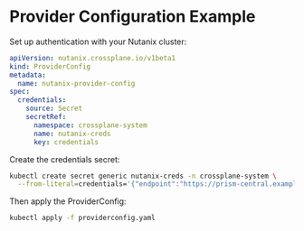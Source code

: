 # Provider Configuration Example

Set up authentication with your Nutanix cluster:

```yaml
apiVersion: nutanix.crossplane.io/v1beta1
kind: ProviderConfig
metadata:
  name: nutanix-provider-config
spec:
  credentials:
    source: Secret
    secretRef:
      namespace: crossplane-system
      name: nutanix-creds
      key: credentials
```

Create the credentials secret:

```bash
kubectl create secret generic nutanix-creds -n crossplane-system \
  --from-literal=credentials='{"endpoint":"https://prism-central.example.com:9440","username":"admin","password":"your-password"}'
```

Then apply the ProviderConfig:

```bash
kubectl apply -f providerconfig.yaml
```
